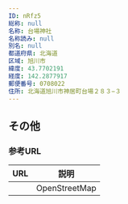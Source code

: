 ```yaml
---
ID: nRfz5
総称: null
名称: 台場神社
名称読み: null
別名: null
都道府県: 北海道
区域: 旭川市
緯度: 43.7702191
経度: 142.2877917
郵便番号: 0708022
住所: 北海道旭川市神居町台場２８３−３
---
```


## その他

### 参考URL

| URL | 説明          |
| --- | ------------- |
|     | OpenStreetMap |
